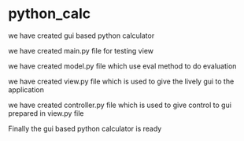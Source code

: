 # python_calc
we have created gui based python calculator

we have created main.py file for testing view

we have created model.py file which use eval method to do evaluation

we have created view.py file which is used to give the lively gui to the application

we have created controller.py file which is used to give control to gui prepared in view.py file

Finally the gui based python calculator is ready 